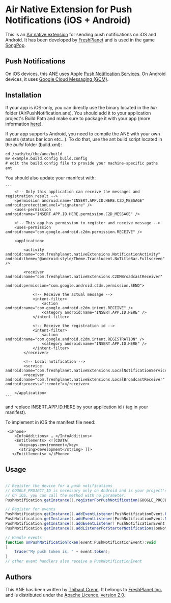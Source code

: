 Air Native Extension for Push Notifications (iOS + Android)
======================================

This is an [Air native extension](http://www.adobe.com/devnet/air/native-extensions-for-air.html) for sending push notifications on iOS and Android. It has been developed by [FreshPlanet](http://freshplanet.com) and is used in the game [SongPop](http://songpop.fm).


Push Notifications
---------

On iOS devices, this ANE uses Apple [Push Notification Services](https://developer.apple.com/library/ios/#documentation/NetworkingInternet/Conceptual/RemoteNotificationsPG/CommunicatingWIthAPS/CommunicatingWIthAPS.html). On Android devices, it uses [Google Cloud Messaging (GCM)](http://developer.android.com/guide/google/gcm/index.html).


Installation
---------

If your app is iOS-only, you can directly use the binary located in the *bin* folder (AirPushNotification.ane). You should add it to your application project's Build Path and make sure to package it with your app (more information [here](http://help.adobe.com/en_US/air/build/WS597e5dadb9cc1e0253f7d2fc1311b491071-8000.html)).

If your app supports Android, you need to compile the ANE with your own assets (status bar icon etc...). To do that, use the ant build script located in the *build* folder (build.xml):

```xml
cd /path/to/the/ane/build
mv example.build.config build.config
# edit the build.config file to provide your machine-specific paths
ant
```

You should also update your manifest with:

	```
		<!-- Only this application can receive the messages and registration result -->
		<permission android:name="INSERT.APP.ID.HERE.C2D_MESSAGE" android:protectionLevel="signature" />
		<uses-permission android:name="INSERT.APP.ID.HERE.permission.C2D_MESSAGE" />
		
		<!-- This app has permission to register and receive message -->
		<uses-permission android:name="com.google.android.c2dm.permission.RECEIVE" />
		
		<application>

			<activity android:name="com.freshplanet.nativeExtensions.NotificationActivity" android:theme="@android:style/Theme.Translucent.NoTitleBar.Fullscreen" />
			
			<receiver android:name="com.freshplanet.nativeExtensions.C2DMBroadcastReceiver"
				android:permission="com.google.android.c2dm.permission.SEND">
				
				<!-- Receive the actual message -->
				<intent-filter>
					<action android:name="com.google.android.c2dm.intent.RECEIVE" />
					<category android:name="INSERT.APP.ID.HERE" />
				</intent-filter>
				
				<!-- Receive the registration id -->
				<intent-filter>
					<action android:name="com.google.android.c2dm.intent.REGISTRATION" />
					<category android:name="INSERT.APP.ID.HERE" />
				</intent-filter>
			</receiver>
			
			<!-- Local notification -->
			<service android:name="com.freshplanet.nativeExtensions.LocalNotificationService"/>
			<receiver android:name="com.freshplanet.nativeExtensions.LocalBroadcastReceiver" android:process=":remote"></receiver>

		</application>
	```

and replace INSERT.APP.ID.HERE by your application id (<id> tag in your manifest).


To implement in iOS the manifest file need:



     <iPhone> 
        <InfoAdditions> … </InfoAdditions> 
        <Entitlements> <![CDATA[
          <key>aps-environment</key>     
          <string>development</string> ]]> 
       </Entitlements> </iPhone>
       
       


Usage
-----

```actionscript

// Register the device for a push notifications
// GOOGLE_PROJECT_ID is necessary only on Android and is your project's ID on GCM.
// On iOS, you can call the method with no parameter.
PushNotification.getInstance().registerForPushNotification(GOOGLE_PROJECT_ID);

// Register for events
PushNotification.getInstance().addEventListener(PushNotificationEvent.PERMISSION_GIVEN_WITH_TOKEN_EVENT, onPushNotificationToken);
PushNotification.getInstance().addEventListener(PushNotificationEvent.NOTIFICATION_RECEIVED_WHEN_IN_FOREGROUND_EVENT, onNotificationReceivedInForeground);
PushNotification.getInstance().addEventListener( PushNotificationEvent.APP_BROUGHT_TO_FOREGROUND_FROM_NOTIFICATION_EVENT, onNotificationReceivedInBackground);
PushNotification.getInstance().addListenerForStarterNotifications(onNotificationReceivedStartingTheApp);

// Handle events
function onPushNotificationToken(event:PushNotificationEvent):void
{
	trace("My push token is: " + event.token);
}
// other event handlers also receive a PushNotificationEvent

```


Authors
------

This ANE has been written by [Thibaut Crenn](https://github.com/titi-us). It belongs to [FreshPlanet Inc.](http://freshplanet.com) and is distributed under the [Apache Licence, version 2.0](http://www.apache.org/licenses/LICENSE-2.0).
